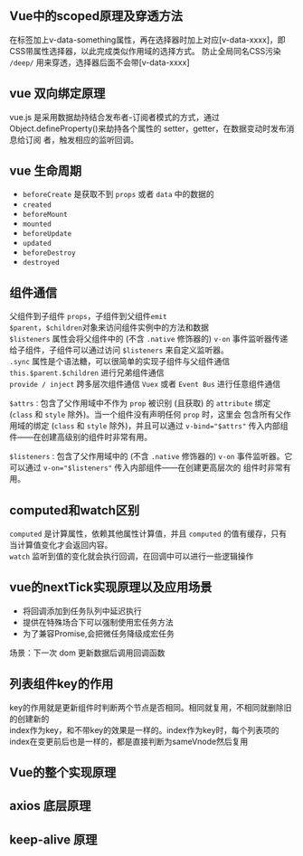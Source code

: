 ## Vue中的scoped原理及穿透方法
在标签加上v-data-something属性，再在选择器时加上对应[v-data-xxxx]，即CSS带属性选择器，以此完成类似作用域的选择方式。
防止全局同名CSS污染  
`/deep/` 用来穿透，选择器后面不会带[v-data-xxxx]

## vue 双向绑定原理
vue.js 是采用数据劫持结合发布者-订阅者模式的方式，通过 Object.defineProperty()来劫持各个属性的 setter，getter，在数据变动时发布消息给订阅
者，触发相应的监听回调。

## vue 生命周期
- `beforeCreate`
  是获取不到 `props` 或者 `data` 中的数据的
- `created`
- `beforeMount`
- `mounted`
- `beforeUpdate`
- `updated`
- `beforeDestroy`
- `destroyed`

## 组件通信
父组件到子组件 `props`，子组件到父组件`emit`   
`$parent`，`$children`对象来访问组件实例中的方法和数据   
`$listeners` 属性会将父组件中的 (不含 `.native` 修饰器的) `v-on` 事件监听器传递给子组件，子组件可以通过访问 `$listeners` 来自定义监听器。  
`.sync` 属性是个语法糖，可以很简单的实现子组件与父组件通信  
`this.$parent.$children` 进行兄弟组件通信   
`provide / inject`    跨多层次组件通信
`Vuex` 或者 `Event Bus`  进行任意组件通信

`$attrs：`包含了父作用域中不作为 `prop` 被识别 (且获取) 的 `attribute` 绑定 (`class` 和 `style` 除外)。当一个组件没有声明任何 `prop` 时，这里会
包含所有父作用域的绑定 (`class` 和 `style` 除外)，并且可以通过 `v-bind="$attrs"` 传入内部组件——在创建高级别的组件时非常有用。

`$listeners：`包含了父作用域中的 (不含 `.native` 修饰器的) `v-on` 事件监听器。它可以通过 `v-on="$listeners"` 传入内部组件——在创建更高层次的
组件时非常有用。

## computed和watch区别
`computed` 是计算属性，依赖其他属性计算值，并且 `computed` 的值有缓存，只有当计算值变化才会返回内容。    
`watch` 监听到值的变化就会执行回调，在回调中可以进行一些逻辑操作

## vue的nextTick实现原理以及应用场景
- 将回调添加到任务队列中延迟执行
- 提供在特殊场合下可以强制使用宏任务方法
- 为了兼容Promise,会把微任务降级成宏任务

场景：下一次 dom 更新数据后调用回调函数

## 列表组件key的作用
key的作用就是更新组件时判断两个节点是否相同。相同就复用，不相同就删除旧的创建新的  
index作为key，和不带key的效果是一样的。index作为key时，每个列表项的index在变更前后也是一样的，都是直接判断为sameVnode然后复用

## Vue的整个实现原理

## axios 底层原理
## keep-alive 原理
